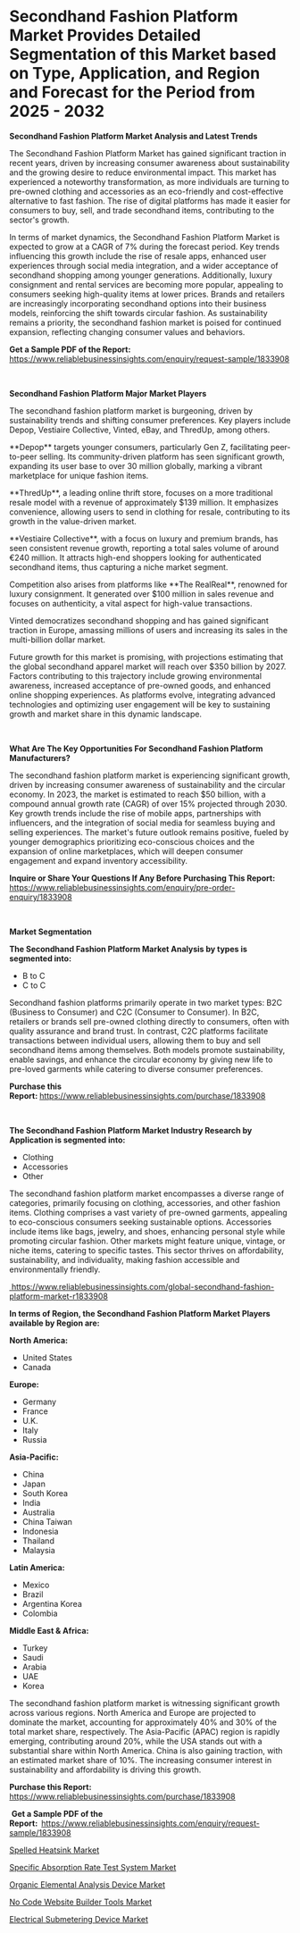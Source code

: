 <p><h1>Secondhand Fashion Platform Market Provides Detailed Segmentation of this Market based on Type, Application, and Region and Forecast for the Period from 2025 - 2032</h1></p><p><strong>Secondhand Fashion Platform Market Analysis and Latest Trends</strong></p>
<p><p>The Secondhand Fashion Platform Market has gained significant traction in recent years, driven by increasing consumer awareness about sustainability and the growing desire to reduce environmental impact. This market has experienced a noteworthy transformation, as more individuals are turning to pre-owned clothing and accessories as an eco-friendly and cost-effective alternative to fast fashion. The rise of digital platforms has made it easier for consumers to buy, sell, and trade secondhand items, contributing to the sector's growth.</p><p>In terms of market dynamics, the Secondhand Fashion Platform Market is expected to grow at a CAGR of 7% during the forecast period. Key trends influencing this growth include the rise of resale apps, enhanced user experiences through social media integration, and a wider acceptance of secondhand shopping among younger generations. Additionally, luxury consignment and rental services are becoming more popular, appealing to consumers seeking high-quality items at lower prices. Brands and retailers are increasingly incorporating secondhand options into their business models, reinforcing the shift towards circular fashion. As sustainability remains a priority, the secondhand fashion market is poised for continued expansion, reflecting changing consumer values and behaviors.</p></p>
<p><strong>Get a Sample PDF of the Report:&nbsp;</strong> <a href="https://www.reliablebusinessinsights.com/enquiry/request-sample/1833908?utm_campaign=1877&utm_medium=2&utm_source=Github&utm_content=ia&utm_term=06012025&utm_id=secondhand-fashion-platform">https://www.reliablebusinessinsights.com/enquiry/request-sample/1833908</a></p>
<p>&nbsp;</p>
<p><strong>Secondhand Fashion Platform Major Market Players</strong></p>
<p><p>The secondhand fashion platform market is burgeoning, driven by sustainability trends and shifting consumer preferences. Key players include Depop, Vestiaire Collective, Vinted, eBay, and ThredUp, among others.</p><p>**Depop** targets younger consumers, particularly Gen Z, facilitating peer-to-peer selling. Its community-driven platform has seen significant growth, expanding its user base to over 30 million globally, marking a vibrant marketplace for unique fashion items. </p><p>**ThredUp**, a leading online thrift store, focuses on a more traditional resale model with a revenue of approximately $139 million. It emphasizes convenience, allowing users to send in clothing for resale, contributing to its growth in the value-driven market. </p><p>**Vestiaire Collective**, with a focus on luxury and premium brands, has seen consistent revenue growth, reporting a total sales volume of around €240 million. It attracts high-end shoppers looking for authenticated secondhand items, thus capturing a niche market segment.</p><p>Competition also arises from platforms like **The RealReal**, renowned for luxury consignment. It generated over $100 million in sales revenue and focuses on authenticity, a vital aspect for high-value transactions.</p><p>Vinted democratizes secondhand shopping and has gained significant traction in Europe, amassing millions of users and increasing its sales in the multi-billion dollar market.</p><p>Future growth for this market is promising, with projections estimating that the global secondhand apparel market will reach over $350 billion by 2027. Factors contributing to this trajectory include growing environmental awareness, increased acceptance of pre-owned goods, and enhanced online shopping experiences. As platforms evolve, integrating advanced technologies and optimizing user engagement will be key to sustaining growth and market share in this dynamic landscape.</p></p>
<p>&nbsp;</p>
<p><strong>What Are The Key Opportunities For Secondhand Fashion Platform Manufacturers?</strong></p>
<p><p>The secondhand fashion platform market is experiencing significant growth, driven by increasing consumer awareness of sustainability and the circular economy. In 2023, the market is estimated to reach $50 billion, with a compound annual growth rate (CAGR) of over 15% projected through 2030. Key growth trends include the rise of mobile apps, partnerships with influencers, and the integration of social media for seamless buying and selling experiences. The market's future outlook remains positive, fueled by younger demographics prioritizing eco-conscious choices and the expansion of online marketplaces, which will deepen consumer engagement and expand inventory accessibility.</p></p>
<p><strong>Inquire or Share Your Questions If Any Before Purchasing This Report:</strong> <a href="https://www.reliablebusinessinsights.com/enquiry/pre-order-enquiry/1833908?utm_campaign=1877&utm_medium=2&utm_source=Github&utm_content=ia&utm_term=06012025&utm_id=secondhand-fashion-platform">https://www.reliablebusinessinsights.com/enquiry/pre-order-enquiry/1833908</a></p>
<p>&nbsp;</p>
<p><strong>Market Segmentation</strong></p>
<p><strong>The Secondhand Fashion Platform Market Analysis by types is segmented into:</strong></p>
<p><ul><li>B to C</li><li>C to C</li></ul></p>
<p><p>Secondhand fashion platforms primarily operate in two market types: B2C (Business to Consumer) and C2C (Consumer to Consumer). In B2C, retailers or brands sell pre-owned clothing directly to consumers, often with quality assurance and brand trust. In contrast, C2C platforms facilitate transactions between individual users, allowing them to buy and sell secondhand items among themselves. Both models promote sustainability, enable savings, and enhance the circular economy by giving new life to pre-loved garments while catering to diverse consumer preferences.</p></p>
<p><strong>Purchase this Report:&nbsp;</strong><a href="https://www.reliablebusinessinsights.com/purchase/1833908?utm_campaign=1877&utm_medium=2&utm_source=Github&utm_content=ia&utm_term=06012025&utm_id=secondhand-fashion-platform">https://www.reliablebusinessinsights.com/purchase/1833908</a></p>
<p>&nbsp;</p>
<p><strong>The Secondhand Fashion Platform Market Industry Research by Application is segmented into:</strong></p>
<p><ul><li>Clothing</li><li>Accessories</li><li>Other</li></ul></p>
<p><p>The secondhand fashion platform market encompasses a diverse range of categories, primarily focusing on clothing, accessories, and other fashion items. Clothing comprises a vast variety of pre-owned garments, appealing to eco-conscious consumers seeking sustainable options. Accessories include items like bags, jewelry, and shoes, enhancing personal style while promoting circular fashion. Other markets might feature unique, vintage, or niche items, catering to specific tastes. This sector thrives on affordability, sustainability, and individuality, making fashion accessible and environmentally friendly.</p></p>
<p><a href="https://www.reliablebusinessinsights.com/global-secondhand-fashion-platform-market-r1833908?utm_campaign=1877&utm_medium=2&utm_source=Github&utm_content=ia&utm_term=06012025&utm_id=secondhand-fashion-platform">&nbsp;https://www.reliablebusinessinsights.com/global-secondhand-fashion-platform-market-r1833908</a></p>
<p><strong>In terms of Region, the Secondhand Fashion Platform Market Players available by Region are:</strong></p>
<p>
    <p> <strong> North America: </strong>
        <ul>
            <li>United States</li>
            <li>Canada</li>
        </ul>
        </p> 
    <p> <strong> Europe: </strong>
        <ul>
            <li>Germany</li>
            <li>France</li>
            <li>U.K.</li>
            <li>Italy</li>
            <li>Russia</li>
        </ul>
        </p> 
    <p> <strong> Asia-Pacific: </strong>
        <ul>
            <li>China</li>
            <li>Japan</li>
            <li>South Korea</li>
            <li>India</li>
            <li>Australia</li>
            <li>China Taiwan</li>
            <li>Indonesia</li>
            <li>Thailand</li>
            <li>Malaysia</li>
        </ul>
        </p> 
    <p> <strong> Latin America: </strong>
        <ul>
            <li>Mexico</li>
            <li>Brazil</li>
            <li>Argentina Korea</li>
            <li>Colombia</li>
        </ul>
        </p> 
    <p> <strong> Middle East & Africa: </strong>
        <ul>
            <li>Turkey</li>
            <li>Saudi</li>
            <li>Arabia</li>
            <li>UAE</li>
            <li>Korea</li>
        </ul>
    </p>
    </p>
<p><p>The secondhand fashion platform market is witnessing significant growth across various regions. North America and Europe are projected to dominate the market, accounting for approximately 40% and 30% of the total market share, respectively. The Asia-Pacific (APAC) region is rapidly emerging, contributing around 20%, while the USA stands out with a substantial share within North America. China is also gaining traction, with an estimated market share of 10%. The increasing consumer interest in sustainability and affordability is driving this growth.</p></p>
<p><strong>Purchase this Report: </strong><a href="https://www.reliablebusinessinsights.com/purchase/1833908?utm_campaign=1877&utm_medium=2&utm_source=Github&utm_content=ia&utm_term=06012025&utm_id=secondhand-fashion-platform">https://www.reliablebusinessinsights.com/purchase/1833908</a></p>
<p>&nbsp;<strong>Get a Sample PDF of the Report:&nbsp;&nbsp;</strong><a href="https://www.reliablebusinessinsights.com/enquiry/request-sample/1833908?utm_campaign=1877&utm_medium=2&utm_source=Github&utm_content=ia&utm_term=06012025&utm_id=secondhand-fashion-platform">https://www.reliablebusinessinsights.com/enquiry/request-sample/1833908</a></p>
<p><strong></strong></p>
<p><p><a href="https://www.linkedin.com/pulse/spelled-heatsink-market-drivers-competitive-strategy-insights-adimf?utm_campaign=1877&utm_medium=2&utm_source=Github&utm_content=ia&utm_term=06012025&utm_id=secondhand-fashion-platform">Spelled Heatsink Market</a></p><p><a href="https://www.linkedin.com/pulse/specific-absorption-rate-test-system-market-analysis-major-ycsjc?utm_campaign=1877&utm_medium=2&utm_source=Github&utm_content=ia&utm_term=06012025&utm_id=secondhand-fashion-platform">Specific Absorption Rate Test System Market</a></p><p><a href="https://www.linkedin.com/pulse/comprehensive-report-organic-elemental-analysis-device-market-vgnmf?utm_campaign=1877&utm_medium=2&utm_source=Github&utm_content=ia&utm_term=06012025&utm_id=secondhand-fashion-platform">Organic Elemental Analysis Device Market</a></p><p><a href="https://github.com/elizabethdagraca/Market-Research-Report-List-5/blob/main/no-code-website-builder-tools-market.md?utm_campaign=1877&utm_medium=2&utm_source=Github&utm_content=ia&utm_term=06012025&utm_id=secondhand-fashion-platform">No Code Website Builder Tools Market</a></p><p><a href="https://www.linkedin.com/pulse/key-drivers-electrical-submetering-device-market-expansion-a8juc?utm_campaign=1877&utm_medium=2&utm_source=Github&utm_content=ia&utm_term=06012025&utm_id=secondhand-fashion-platform">Electrical Submetering Device Market</a></p></p>